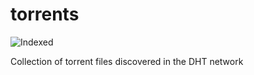 torrents 
========
![Indexed](https://img.shields.io/badge/indexed-225712-blue)

Collection of torrent files discovered in the DHT network
